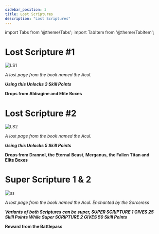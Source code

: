 ```yaml
---
sidebar_position: 3
title: Lost Scriptures
description: "Lost Scriptures"
---
```


import Tabs from '@theme/Tabs';
import TabItem from '@theme/TabItem';

<Tabs>
  <TabItem value="Lost Scripture 1" label="Lost Scripture 1" default>

# Lost Scripture #1

![LS1](https://vwiki.valorserver.com/api/item/picture/lost%20scripture)

<i>A lost page from the book named the Acul.</i>

***Using this Unlocks 3 Skill Points***

**Drops from Aldragine and Elite Boxes**

  </TabItem>
  <TabItem value="Lost Scripture 2" label="Lost Scripture 2">

# Lost Scripture #2

![LS2](https://i.imgur.com/53bWGQN.png)

<i>A lost page from the book named the Acul.</i>

***Using this Unlocks 5 Skill Points***

**Drops from Drannol, the Eternal Beast, Merganus, the Fallen Titan and Elite Boxes**

  </TabItem>
  <TabItem value="Super Scripture" label="Super Scripture">

# Super Scripture 1 & 2

![ss](https://vwiki.valorserver.com/api/item/picture/super%20scripture)

<i>A lost page from the book named the Acul. Enchanted by the Sorceress</i>

***Variants of both Scriptures can be super, SUPER SCRIPTURE 1 GIVES 25 Skill Points While Super SCRIPTURE 2 GIVES 50 Skill Points***

**Reward from the Battlepass**

  </TabItem>
</Tabs>
